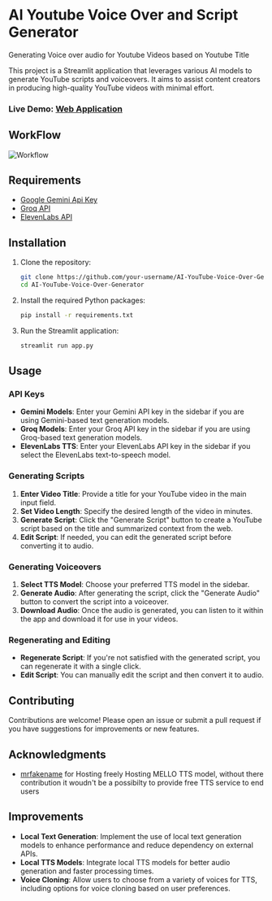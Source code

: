 # AI Youtube Voice Over and Script Generator
Generating Voice over audio for Youtube Videos based on Youtube Title

This project is a Streamlit application that leverages various AI models to generate YouTube scripts and voiceovers. It aims to assist content creators in producing high-quality YouTube videos with minimal effort.

### Live Demo: [Web Application](https://ai-youtube-voice-over-generator.streamlit.app/)

## WorkFlow
![Workflow](https://github.com/user-attachments/assets/07d4c8ad-d8f8-4fea-bcd6-f5948f6185af)

## Requirements

- [Google Gemini Api Key](https://aistudio.google.com/app/apikey)
- [Groq API](https://console.groq.com/keys)
- [ElevenLabs API](https://elevenlabs.io/api)

## Installation

1. Clone the repository:
    ```bash
    git clone https://github.com/your-username/AI-YouTube-Voice-Over-Generator.git
    cd AI-YouTube-Voice-Over-Generator
    ```

2. Install the required Python packages:
    ```bash
    pip install -r requirements.txt
    ```

3. Run the Streamlit application:
    ```bash
    streamlit run app.py
    ```

## Usage

### API Keys

- **Gemini Models**: Enter your Gemini API key in the sidebar if you are using Gemini-based text generation models.
- **Groq Models**: Enter your Groq API key in the sidebar if you are using Groq-based text generation models.
- **ElevenLabs TTS**: Enter your ElevenLabs API key in the sidebar if you select the ElevenLabs text-to-speech model.

### Generating Scripts

1. **Enter Video Title**: Provide a title for your YouTube video in the main input field.
2. **Set Video Length**: Specify the desired length of the video in minutes.
3. **Generate Script**: Click the "Generate Script" button to create a YouTube script based on the title and summarized context from the web.
4. **Edit Script**: If needed, you can edit the generated script before converting it to audio.

### Generating Voiceovers

1. **Select TTS Model**: Choose your preferred TTS model in the sidebar.
2. **Generate Audio**: After generating the script, click the "Generate Audio" button to convert the script into a voiceover.
3. **Download Audio**: Once the audio is generated, you can listen to it within the app and download it for use in your videos.

### Regenerating and Editing

- **Regenerate Script**: If you're not satisfied with the generated script, you can regenerate it with a single click.
- **Edit Script**: You can manually edit the script and then convert it to audio.


## Contributing
Contributions are welcome! Please open an issue or submit a pull request if you have suggestions for improvements or new features.

## Acknowledgments
- [mrfakename](https://huggingface.co/mrfakename) for Hosting freely Hosting MELLO TTS model, without there contribution it woudn't be a possibilty to provide free TTS service to end users

## Improvements
- **Local Text Generation**: Implement the use of local text generation models to enhance performance and reduce dependency on external APIs.
- **Local TTS Models**: Integrate local TTS models for better audio generation and faster processing times.
- **Voice Cloning**: Allow users to choose from a variety of voices for TTS, including options for voice cloning based on user preferences.




